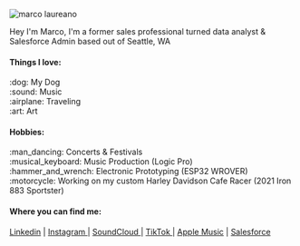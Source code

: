 
![marco laureano](https://github.com/donmarcolaureano/donmarcolaureano/assets/140132043/a61cf95b-7acf-4ecd-a056-99454b48547e)

Hey I'm Marco, I'm a former sales professional turned data analyst & Salesforce Admin based out of Seattle, WA



#### Things I love:
<p> :dog: My Dog <br>
:sound: Music <br>
:airplane: Traveling <br>
:art: Art </p>

#### Hobbies:
<p> :man_dancing: Concerts & Festivals <br>
:musical_keyboard: Music Production (Logic Pro) <br>
:hammer_and_wrench: Electronic Prototyping (ESP32 WROVER) <br>
:motorcycle: Working on my custom Harley Davidson Cafe Racer (2021 Iron 883 Sportster)</p>

#### Where you can find me: 
<a  href="http://www.linkedin.com/in/basedmarco"> Linkedin</a> | <a href="http://www.instagram.com/basedmarco"> Instagram </a> | <a href="http://www.soundcloud.com//basedmarco"> SoundCloud </a> | <a href="https://www.tiktok.com/@basedmarco"> TikTok </a> | <a href="https://music.apple.com/profile/basedmarco"> Apple Music</a> | <a href="https://www.salesforce.com/trailblazer/basedmarco"> Salesforce</a>


<!---
donmarcolaureano/donmarcolaureano is a ✨ special ✨ repository because its `README.md` (this file) appears on your GitHub profile.
You can click the Preview link to take a look at your changes.
--->
